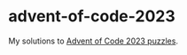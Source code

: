 # advent-of-code-2023

My solutions to [Advent of Code 2023 puzzles](https://adventofcode.com/2023).
